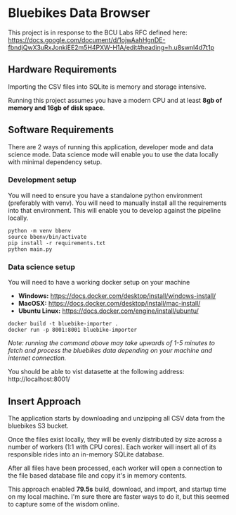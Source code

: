 # Bluebikes Data Browser
This project is in response to the BCU Labs RFC defined here:
https://docs.google.com/document/d/1ojwAahHgnDE-fbndjQwX3uRxJonkiEE2m5H4PXW-H1A/edit#heading=h.u8swnl4d7t1p

## Hardware Requirements
Importing the CSV files into SQLite is memory and storage intensive. 

Running this project assumes you have a modern CPU and at least **8gb of memory and 16gb of disk space**.

## Software Requirements
There are 2 ways of running this application, developer mode and data science mode. Data science mode will enable you to use the data locally with minimal dependency setup. 

### Development setup
You will need to ensure you have a standalone python environment (preferably with venv). 
You will need to manually install all the requirements into that environment. 
This will enable you to develop against the pipeline locally.

```commandline
python -m venv bbenv
source bbenv/bin/activate
pip install -r requirements.txt
python main.py
```

### Data science setup
You will need to have a working docker setup on your machine

- **Windows:** https://docs.docker.com/desktop/install/windows-install/
- **MacOSX:** https://docs.docker.com/desktop/install/mac-install/
- **Ubuntu Linux:** https://docs.docker.com/engine/install/ubuntu/

```commandline
docker build -t bluebike-importer .
docker run -p 8001:8001 bluebike-importer
```
*Note: running the command above may take upwards of 1-5 minutes to fetch 
and process the bluebikes data depending on your machine and internet connection.*

You should be able to vist datasette at the following address: http://localhost:8001/

## Insert Approach
The application starts by downloading and unzipping all CSV data from the bluebikes S3 bucket.

Once the files exist locally, they will be evenly distributed by size across a number
of workers (1:1 with CPU cores). Each worker will insert all of its responsible rides 
into an in-memory SQLite database.

After all files have been processed, each worker will open a connection to the file based 
database file and copy it's in memory contents.

This approach enabled **79.5s** build, download, and import, and startup time on my local 
machine. I'm sure there are faster ways to do it, but this seemed to capture some of the
wisdom online.